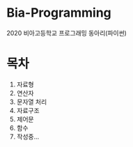 # Bia-Programming

2020 비아고등학교 프로그래밍 동아리(파이썬)

# 목차
1. 자료형
2. 연산자
3. 문자열 처리
4. 자료구조
5. 제어문
6. 함수
7. 작성중...
